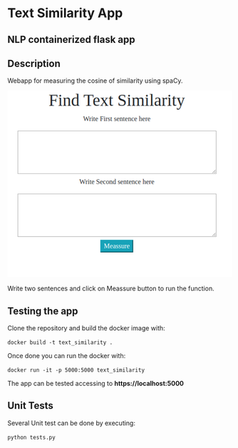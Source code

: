 # Text Similarity App
## NLP containerized flask app


## Description

Webapp for measuring the cosine of similarity using spaCy.

![](images/nlp-text-sim.PNG)

Write two sentences and click on Meassure button to run the function.

## Testing the app

Clone the repository and build the docker image with:

`docker build -t text_similarity .`

Once done you can run the docker with:

`docker run -it -p 5000:5000 text_similarity`

The app can be tested accessing to **https://localhost:5000** 

## Unit Tests

Several Unit test can be done by executing:

`python tests.py`


